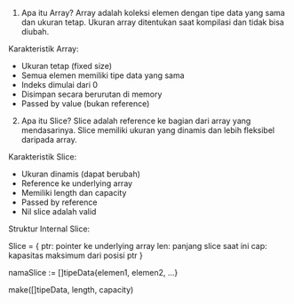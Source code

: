 1. Apa itu Array?
Array adalah koleksi elemen dengan tipe data yang sama dan ukuran tetap. Ukuran array ditentukan saat kompilasi dan tidak bisa diubah.


Karakteristik Array:

- Ukuran tetap (fixed size)
- Semua elemen memiliki tipe data yang sama
- Indeks dimulai dari 0
- Disimpan secara berurutan di memory
- Passed by value (bukan reference)


2. Apa itu Slice?
Slice adalah reference ke bagian dari array yang mendasarinya. Slice memiliki ukuran yang dinamis dan lebih fleksibel daripada array.

Karakteristik Slice:

- Ukuran dinamis (dapat berubah)
- Reference ke underlying array
- Memiliki length dan capacity
- Passed by reference
- Nil slice adalah valid



Struktur Internal Slice:

Slice = {
    ptr:    pointer ke underlying array
    len:    panjang slice saat ini
    cap:    kapasitas maksimum dari posisi ptr
}

namaSlice := []tipeData{elemen1, elemen2, ...}

make([]tipeData, length, capacity)